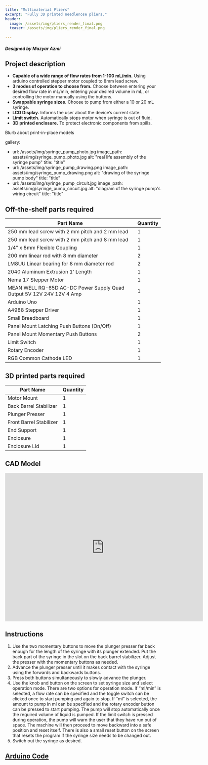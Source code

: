 ```yaml
---
title: "Multimaterial Pliers"
excerpt: "Fully 3D printed needlenose pliers."
header:
  image: /assets/img/pliers_render_final.png
  teaser: /assets/img/pliers_render_final.png
   
---
```

##### Designed by Mazyar Azmi

## Project description

* **Capable of a wide range of flow rates from 1-100 mL/min.** Using arduino controlled stepper motor coupled to 8mm lead screw.
* **3 modes of operation to choose from.** Choose between entering your desired flow rate in mL/min, entering your desired volume in mL, or controlling the motor manually using the buttons.
* **Swappable syringe sizes.** Choose to pump from either a 10 or 20 mL syringe.
* **LCD Display.** Informs the user about the device’s current state.
* **Limit switch.** Automatically stops motor when syringe is out of fluid.
* **3D printed enclosure.** To protect electronic components from spills.

Blurb about print-in-place models


gallery:
  - url: /assets/img/syringe_pump_photo.jpg
    image_path: assets/img/syringe_pump_photo.jpg
    alt: "real life assembly of the syringe pump"
    title: "title"
  - url: /assets/img/syringe_pump_drawing.png
    image_path: assets/img/syringe_pump_drawing.png
    alt: "drawing of the syringe pump body"
    title: "title"
  - url: /assets/img/syringe_pump_circuit.jpg
    image_path: assets/img/syringe_pump_circuit.jpg
    alt: "diagram of the syringe pump's wiring circuit"
    title: "title"

## Off-the-shelf parts required

| Part Name | Quantity |
|-----------|----------|
| 250 mm lead screw with 2 mm pitch and 2 mm lead | 1 |
| 250 mm lead screw with 2 mm pitch and 8 mm lead | 1 |
| 1/4" x 8mm Flexible Coupling | 1 |
| 200 mm linear rod with 8 mm diameter | 2 |
| LM8UU Linear bearing for 8 mm diameter rod | 2 |
| 2040 Aluminum Extrusion 1' Length | 1 |
| Nema 17 Stepper Motor | 1 |
| MEAN WELL RQ-65D AC-DC Power Supply Quad Output 5V 12V 24V 12V 4 Amp | 1 |
| Arduino Uno | 1 |
| A4988 Stepper Driver | 1 |
| Small Breadboard | 1 |
| Panel Mount Latching Push Buttons (On/Off) | 1 |
| Panel Mount Momentary Push Buttons | 2 |
| Limit Switch | 1 |
| Rotary Encoder | 1 |
| RGB Common Cathode LED | 1 |

## 3D printed parts required

| Part Name | Quantity |
|-----------|----------|
| Motor Mount| 1 |
| Back Barrel Stabilizer | 1 |
| Plunger Presser | 1 |
| Front Barrel Stabilizer | 1 |
| End Support | 1 |
| Enclosure | 1 |
| Enclosure Lid | 1 |


## CAD Model

<iframe src="https://vanderbilt643.autodesk360.com/shares/public/SH286ddQT78850c0d8a476b64130524d1416?mode=embed" width="640" height="480" allowfullscreen="true" webkitallowfullscreen="true" mozallowfullscreen="true"  frameborder="0"></iframe>

## Instructions

1. Use the two momentary buttons to move the plunger presser far back enough for the length of the syringe with its plunger extended. Put the back part of the syringe in the slot on the back barrel stabilizer. Adjust the presser with the momentary buttons as needed.
2. Advance the plunger presser until it makes contact with the syringe using the forwards and backwards buttons.
3. Press both buttons simultaneously to slowly advance the plunger. 
4. Use the knob and button on the screen to set syringe size and select operation mode. There are two options for operation mode. If “ml/min” is selected, a flow rate can be specified and the toggle switch can be clicked once to start pumping and again to stop. If “ml” is selected, the amount to pump in ml can be specified and the rotary encoder button can be pressed to start pumping. The pump will stop automatically once the required volume of liquid is pumped. If the limit switch is pressed during operation, the pump will warn the user that they have run out of space. The machine will then proceed to move backward into a safe position and reset itself. There is also a small reset button on the screen that resets the program if the syringe size needs to be changed out.
5. Switch out the syringe as desired.

## [Arduino Code](/assets/img/syringe_pump_code.ino)

